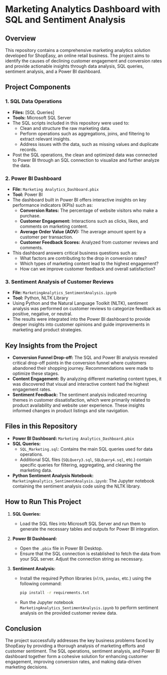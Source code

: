 # Marketing Analytics Dashboard with SQL and Sentiment Analysis

## Overview

This repository contains a comprehensive marketing analytics solution developed for ShopEasy, an online retail business. The project aims to identify the causes of declining customer engagement and conversion rates and provide actionable insights through data analysis, SQL queries, sentiment analysis, and a Power BI dashboard.

## Project Components

### 1. **SQL Data Operations**
   - **Files:** [SQL Queries] 
   - **Tools:** Microsoft SQL Server
   - The SQL scripts included in this repository were used to:
     - Clean and structure the raw marketing data.
     - Perform operations such as aggregations, joins, and filtering to extract relevant insights.
     - Address issues with the data, such as missing values and duplicate records.
   - Post the SQL operations, the clean and optimized data was connected to Power BI through an SQL connection to visualize and further analyze the data.

### 2. **Power BI Dashboard**
   - **File:** `Marketing Analytics_Dashboard.pbix`
   - **Tool:** Power BI
   - The dashboard built in Power BI offers interactive insights on key performance indicators (KPIs) such as:
     - **Conversion Rates:** The percentage of website visitors who make a purchase.
     - **Customer Engagement:** Interactions such as clicks, likes, and comments on marketing content.
     - **Average Order Value (AOV):** The average amount spent by a customer per transaction.
     - **Customer Feedback Scores:** Analyzed from customer reviews and comments.
   - This dashboard answers critical business questions such as:
     - What factors are contributing to the drop in conversion rates?
     - Which types of marketing content lead to the highest engagement?
     - How can we improve customer feedback and overall satisfaction?

### 3. **Sentiment Analysis of Customer Reviews**
   - **File:** `MarketingAnalytics_SentimentAnalysis.ipynb`
   - **Tool:** Python, NLTK Library
   - Using Python and the Natural Language Toolkit (NLTK), sentiment analysis was performed on customer reviews to categorize feedback as positive, negative, or neutral.
   - The results were integrated into the Power BI dashboard to provide deeper insights into customer opinions and guide improvements in marketing and product strategies.

## Key Insights from the Project
- **Conversion Funnel Drop-off:** The SQL and Power BI analysis revealed critical drop-off points in the conversion funnel where customers abandoned their shopping journey. Recommendations were made to optimize these stages.
- **Content Engagement:** By analyzing different marketing content types, it was discovered that visual and interactive content had the highest engagement rates.
- **Sentiment Feedback:** The sentiment analysis indicated recurring themes in customer dissatisfaction, which were primarily related to product availability and website user experience. These insights informed changes in product listings and site navigation.

## Files in this Repository
- **Power BI Dashboard:** `Marketing Analytics_Dashboard.pbix`
- **SQL Queries:**
  - `SQL_Marketing.sql`: Contains the main SQL queries used for data operations.
  - Additional SQL files (`SQLQuery3.sql`, `SQLQuery4.sql`, etc.) contain specific queries for filtering, aggregating, and cleaning the marketing data.
- **Python Sentiment Analysis Notebook:** `MarketingAnalytics_SentimentAnalysis.ipynb`: The Jupyter notebook containing the sentiment analysis code using the NLTK library.

## How to Run This Project
1. **SQL Queries:**
   - Load the SQL files into Microsoft SQL Server and run them to generate the necessary tables and outputs for Power BI integration.
   
2. **Power BI Dashboard:**
   - Open the `.pbix` file in Power BI Desktop.
   - Ensure that the SQL connection is established to fetch the data from your SQL server. Adjust the connection string as necessary.

3. **Sentiment Analysis:**
   - Install the required Python libraries (`nltk`, `pandas`, etc.) using the following command:
     ```bash
     pip install -r requirements.txt
     ```
   - Run the Jupyter notebook `MarketingAnalytics_SentimentAnalysis.ipynb` to perform sentiment analysis on the provided customer review data.

## Conclusion
The project successfully addresses the key business problems faced by ShopEasy by providing a thorough analysis of marketing efforts and customer sentiment. The SQL operations, sentiment analysis, and Power BI dashboard together form a cohesive solution for enhancing customer engagement, improving conversion rates, and making data-driven marketing decisions.
